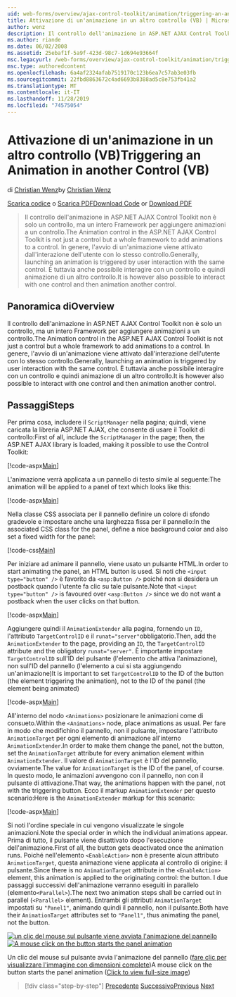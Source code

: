 ```yaml
---
uid: web-forms/overview/ajax-control-toolkit/animation/triggering-an-animation-in-another-control-vb
title: Attivazione di un'animazione in un altro controllo (VB) | Microsoft Docs
author: wenz
description: Il controllo dell'animazione in ASP.NET AJAX Control Toolkit non è solo un controllo, ma un intero Framework per aggiungere animazioni a un controllo. In generale, l'avvio di...
ms.author: riande
ms.date: 06/02/2008
ms.assetid: 25ebaf1f-5a9f-423d-98c7-1d694e93664f
msc.legacyurl: /web-forms/overview/ajax-control-toolkit/animation/triggering-an-animation-in-another-control-vb
msc.type: authoredcontent
ms.openlocfilehash: 6a4af2324afab7519170c123b6ea7c57ab3e03fb
ms.sourcegitcommit: 22fbd8863672c4ad6693b8388ad5c8e753fb41a2
ms.translationtype: MT
ms.contentlocale: it-IT
ms.lasthandoff: 11/28/2019
ms.locfileid: "74575054"
---
```

# <a name="triggering-an-animation-in-another-control-vb"></a><span data-ttu-id="d5682-104">Attivazione di un'animazione in un altro controllo (VB)</span><span class="sxs-lookup"><span data-stu-id="d5682-104">Triggering an Animation in another Control (VB)</span></span>

<span data-ttu-id="d5682-105">di [Christian Wenz](https://github.com/wenz)</span><span class="sxs-lookup"><span data-stu-id="d5682-105">by [Christian Wenz](https://github.com/wenz)</span></span>

<span data-ttu-id="d5682-106">[Scarica codice](https://download.microsoft.com/download/f/9/a/f9a26acd-8df4-4484-8a18-199e4598f411/Animation8.vb.zip) o [Scarica PDF](https://download.microsoft.com/download/6/7/1/6718d452-ff89-4d3f-a90e-c74ec2d636a3/animation8VB.pdf)</span><span class="sxs-lookup"><span data-stu-id="d5682-106">[Download Code](https://download.microsoft.com/download/f/9/a/f9a26acd-8df4-4484-8a18-199e4598f411/Animation8.vb.zip) or [Download PDF](https://download.microsoft.com/download/6/7/1/6718d452-ff89-4d3f-a90e-c74ec2d636a3/animation8VB.pdf)</span></span>

> <span data-ttu-id="d5682-107">Il controllo dell'animazione in ASP.NET AJAX Control Toolkit non è solo un controllo, ma un intero Framework per aggiungere animazioni a un controllo.</span><span class="sxs-lookup"><span data-stu-id="d5682-107">The Animation control in the ASP.NET AJAX Control Toolkit is not just a control but a whole framework to add animations to a control.</span></span> <span data-ttu-id="d5682-108">In genere, l'avvio di un'animazione viene attivato dall'interazione dell'utente con lo stesso controllo.</span><span class="sxs-lookup"><span data-stu-id="d5682-108">Generally, launching an animation is triggered by user interaction with the same control.</span></span> <span data-ttu-id="d5682-109">È tuttavia anche possibile interagire con un controllo e quindi animazione di un altro controllo.</span><span class="sxs-lookup"><span data-stu-id="d5682-109">It is however also possible to interact with one control and then animation another control.</span></span>

## <a name="overview"></a><span data-ttu-id="d5682-110">Panoramica di</span><span class="sxs-lookup"><span data-stu-id="d5682-110">Overview</span></span>

<span data-ttu-id="d5682-111">Il controllo dell'animazione in ASP.NET AJAX Control Toolkit non è solo un controllo, ma un intero Framework per aggiungere animazioni a un controllo.</span><span class="sxs-lookup"><span data-stu-id="d5682-111">The Animation control in the ASP.NET AJAX Control Toolkit is not just a control but a whole framework to add animations to a control.</span></span> <span data-ttu-id="d5682-112">In genere, l'avvio di un'animazione viene attivato dall'interazione dell'utente con lo stesso controllo.</span><span class="sxs-lookup"><span data-stu-id="d5682-112">Generally, launching an animation is triggered by user interaction with the same control.</span></span> <span data-ttu-id="d5682-113">È tuttavia anche possibile interagire con un controllo e quindi animazione di un altro controllo.</span><span class="sxs-lookup"><span data-stu-id="d5682-113">It is however also possible to interact with one control and then animation another control.</span></span>

## <a name="steps"></a><span data-ttu-id="d5682-114">Passaggi</span><span class="sxs-lookup"><span data-stu-id="d5682-114">Steps</span></span>

<span data-ttu-id="d5682-115">Per prima cosa, includere il `ScriptManager` nella pagina; quindi, viene caricata la libreria ASP.NET AJAX, che consente di usare il Toolkit di controllo:</span><span class="sxs-lookup"><span data-stu-id="d5682-115">First of all, include the `ScriptManager` in the page; then, the ASP.NET AJAX library is loaded, making it possible to use the Control Toolkit:</span></span>

[!code-aspx[Main](triggering-an-animation-in-another-control-vb/samples/sample1.aspx)]

<span data-ttu-id="d5682-116">L'animazione verrà applicata a un pannello di testo simile al seguente:</span><span class="sxs-lookup"><span data-stu-id="d5682-116">The animation will be applied to a panel of text which looks like this:</span></span>

[!code-aspx[Main](triggering-an-animation-in-another-control-vb/samples/sample2.aspx)]

<span data-ttu-id="d5682-117">Nella classe CSS associata per il pannello definire un colore di sfondo gradevole e impostare anche una larghezza fissa per il pannello:</span><span class="sxs-lookup"><span data-stu-id="d5682-117">In the associated CSS class for the panel, define a nice background color and also set a fixed width for the panel:</span></span>

[!code-css[Main](triggering-an-animation-in-another-control-vb/samples/sample3.css)]

<span data-ttu-id="d5682-118">Per iniziare ad animare il pannello, viene usato un pulsante HTML.</span><span class="sxs-lookup"><span data-stu-id="d5682-118">In order to start animating the panel, an HTML button is used.</span></span> <span data-ttu-id="d5682-119">Si noti che `<input type="button" />` è favorito da `<asp:Button />` poiché non si desidera un postback quando l'utente fa clic su tale pulsante.</span><span class="sxs-lookup"><span data-stu-id="d5682-119">Note that `<input type="button" />` is favoured over `<asp:Button />` since we do not want a postback when the user clicks on that button.</span></span>

[!code-aspx[Main](triggering-an-animation-in-another-control-vb/samples/sample4.aspx)]

<span data-ttu-id="d5682-120">Aggiungere quindi il `AnimationExtender` alla pagina, fornendo un `ID`, l'attributo `TargetControlID` e il `runat="server"`obbligatorio.</span><span class="sxs-lookup"><span data-stu-id="d5682-120">Then, add the `AnimationExtender` to the page, providing an `ID`, the `TargetControlID` attribute and the obligatory `runat="server"`.</span></span> <span data-ttu-id="d5682-121">È importante impostare `TargetControlID` sull'ID del pulsante (l'elemento che attiva l'animazione), non sull'ID del pannello (l'elemento a cui si sta aggiungendo un'animazione)</span><span class="sxs-lookup"><span data-stu-id="d5682-121">It is important to set `TargetControlID` to the ID of the button (the element triggering the animation), not to the ID of the panel (the element being animated)</span></span>

[!code-aspx[Main](triggering-an-animation-in-another-control-vb/samples/sample5.aspx)]

<span data-ttu-id="d5682-122">All'interno del nodo `<Animations>` posizionare le animazioni come di consueto.</span><span class="sxs-lookup"><span data-stu-id="d5682-122">Within the `<Animations>` node, place animations as usual.</span></span> <span data-ttu-id="d5682-123">Per fare in modo che modifichino il pannello, non il pulsante, impostare l'attributo `AnimationTarget` per ogni elemento di animazione all'interno `AnimationExtender`.</span><span class="sxs-lookup"><span data-stu-id="d5682-123">In order to make them change the panel, not the button, set the `AnimationTarget` attribute for every animation element within `AnimationExtender`.</span></span> <span data-ttu-id="d5682-124">Il valore di `AnimationTarget` è l'ID del pannello, ovviamente.</span><span class="sxs-lookup"><span data-stu-id="d5682-124">The value for `AnimationTarget` is the ID of the panel, of course.</span></span> <span data-ttu-id="d5682-125">In questo modo, le animazioni avvengono con il pannello, non con il pulsante di attivazione.</span><span class="sxs-lookup"><span data-stu-id="d5682-125">That way, the animations happen with the panel, not with the triggering button.</span></span> <span data-ttu-id="d5682-126">Ecco il markup `AnimationExtender` per questo scenario:</span><span class="sxs-lookup"><span data-stu-id="d5682-126">Here is the `AnimationExtender` markup for this scenario:</span></span>

[!code-aspx[Main](triggering-an-animation-in-another-control-vb/samples/sample6.aspx)]

<span data-ttu-id="d5682-127">Si noti l'ordine speciale in cui vengono visualizzate le singole animazioni.</span><span class="sxs-lookup"><span data-stu-id="d5682-127">Note the special order in which the individual animations appear.</span></span> <span data-ttu-id="d5682-128">Prima di tutto, il pulsante viene disattivato dopo l'esecuzione dell'animazione.</span><span class="sxs-lookup"><span data-stu-id="d5682-128">First of all, the button gets deactivated once the animation runs.</span></span> <span data-ttu-id="d5682-129">Poiché nell'elemento `<EnableAction>` non è presente alcun attributo `AnimationTarget`, questa animazione viene applicata al controllo di origine: il pulsante.</span><span class="sxs-lookup"><span data-stu-id="d5682-129">Since there is no `AnimationTarget` attribute in the `<EnableAction>` element, this animation is applied to the originating control: the button.</span></span> <span data-ttu-id="d5682-130">I due passaggi successivi dell'animazione verranno eseguiti in parallelo (elemento`<Parallel>`).</span><span class="sxs-lookup"><span data-stu-id="d5682-130">The next two animation steps shall be carried out in parallel (`<Parallel>` element).</span></span> <span data-ttu-id="d5682-131">Entrambi gli attributi `AnimationTarget` impostati su `"Panel1"`, animando quindi il pannello, non il pulsante.</span><span class="sxs-lookup"><span data-stu-id="d5682-131">Both have their `AnimationTarget` attributes set to `"Panel1"`, thus animating the panel, not the button.</span></span>

<span data-ttu-id="d5682-132">[![un clic del mouse sul pulsante viene avviata l'animazione del pannello](triggering-an-animation-in-another-control-vb/_static/image2.png)](triggering-an-animation-in-another-control-vb/_static/image1.png)</span><span class="sxs-lookup"><span data-stu-id="d5682-132">[![A mouse click on the button starts the panel animation](triggering-an-animation-in-another-control-vb/_static/image2.png)](triggering-an-animation-in-another-control-vb/_static/image1.png)</span></span>

<span data-ttu-id="d5682-133">Un clic del mouse sul pulsante avvia l'animazione del pannello ([fare clic per visualizzare l'immagine con dimensioni complete](triggering-an-animation-in-another-control-vb/_static/image3.png))</span><span class="sxs-lookup"><span data-stu-id="d5682-133">A mouse click on the button starts the panel animation ([Click to view full-size image](triggering-an-animation-in-another-control-vb/_static/image3.png))</span></span>

> [!div class="step-by-step"]
> <span data-ttu-id="d5682-134">[Precedente](disabling-actions-during-animation-vb.md)
> [Successivo](modifying-animations-from-the-server-side-vb.md)</span><span class="sxs-lookup"><span data-stu-id="d5682-134">[Previous](disabling-actions-during-animation-vb.md)
[Next](modifying-animations-from-the-server-side-vb.md)</span></span>
